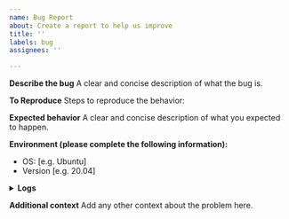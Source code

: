 ```yaml
---
name: Bug Report
about: Create a report to help us improve
title: ''
labels: bug
assignees: ''

---
```


**Describe the bug**
A clear and concise description of what the bug is.

**To Reproduce**
Steps to reproduce the behavior:

**Expected behavior**
A clear and concise description of what you expected to happen.

**Environment (please complete the following information):**
 - OS: [e.g. Ubuntu]
 - Version [e.g. 20.04]

**<details><summary>Logs</summary>**

```
Copy/paste the relevant log(s) here, between the starting and ending backticks
```

</details>

**Additional context**
Add any other context about the problem here.
